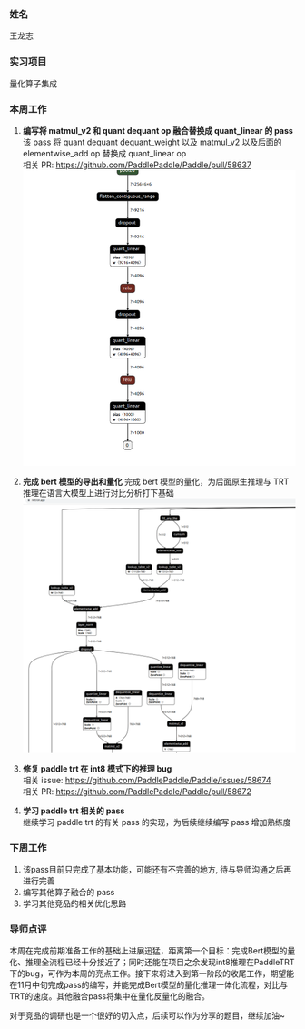 ### 姓名
王龙志

### 实习项目
量化算子集成

### 本周工作

1. **编写将  matmul_v2 和 quant dequant op 融合替换成 quant_linear 的 pass**<br>
该 pass 将 quant dequant dequant_weight 以及 matmul_v2 以及后面的 elementwise_add op 替换成 quant_linear op<br>
相关 PR: https://github.com/PaddlePaddle/Paddle/pull/58637<br>
![结果展示1](./images/quant_linear_fuse.png)
2. **完成 bert 模型的导出和量化**
完成 bert 模型的量化，为后面原生推理与 TRT 推理在语言大模型上进行对比分析打下基础
![结果展示2](./images/bert_quantinized.png)

3. **修复 paddle trt 在 int8 模式下的推理 bug**<br>
相关 issue: https://github.com/PaddlePaddle/Paddle/issues/58674<br>
相关 PR: https://github.com/PaddlePaddle/Paddle/pull/58672

4. **学习 paddle trt 相关的 pass**<br>
继续学习 paddle trt 的有关 pass 的实现，为后续继续编写 pass 增加熟练度

### 下周工作
1. 该pass目前只完成了基本功能，可能还有不完善的地方, 待与导师沟通之后再进行完善
2. 编写其他算子融合的 pass
3. 学习其他竞品的相关优化思路

### 导师点评
本周在完成前期准备工作的基础上进展迅猛，距离第一个目标：完成Bert模型的量化、推理全流程已经十分接近了；同时还能在项目之余发现int8推理在PaddleTRT下的bug，可作为本周的亮点工作。接下来将进入到第一阶段的收尾工作，期望能在11月中旬完成pass的编写，并能完成Bert模型的量化推理一体化流程，对比与TRT的速度。其他融合pass将集中在量化反量化的融合。

对于竞品的调研也是一个很好的切入点，后续可以作为分享的题目，继续加油~
